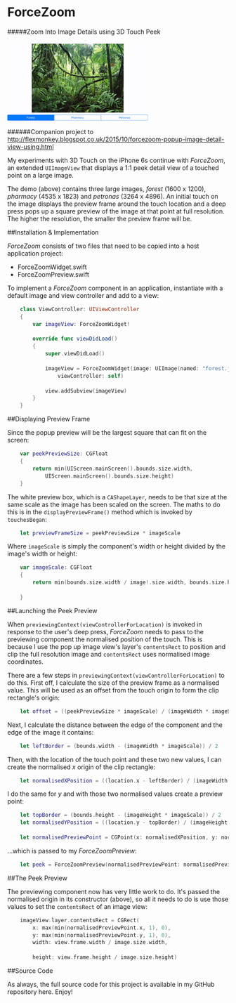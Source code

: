 # ForceZoom
#####Zoom Into Image Details using 3D Touch Peek

![screenshot](/ForceZoom/forceZoom.gif)

######Companion project to http://flexmonkey.blogspot.co.uk/2015/10/forcezoom-popup-image-detail-view-using.html

My experiments with 3D Touch on the iPhone 6s continue with _ForceZoom_, an extended `UIImageView` that displays a 1:1 peek detail view of a touched point on a large image.

The demo (above) contains three large images, _forest_ (1600 x 1200), _pharmacy_ (4535 x 1823) and _petronas_ (3264 x 4896). An initial touch on the image displays the preview frame around the touch location and a deep press pops up a square preview of the image at that point at full resolution. The higher the resolution, the smaller the preview frame will be.

##Installation & Implementation

_ForceZoom_ consists of two files that need to be copied into a host application project:

* ForceZoomWidget.swift
* ForceZoomPreview.swift

To implement a _ForceZoom_ component in an application, instantiate with a default image and view controller and add to a view:

```swift
    class ViewController: UIViewController
    {
        var imageView: ForceZoomWidget!
        
        override func viewDidLoad()
        {
            super.viewDidLoad()
            
            imageView = ForceZoomWidget(image: UIImage(named: "forest.jpg")!,
                viewController: self)
            
            view.addSubview(imageView)
        }
    }
```

##Displaying Preview Frame

Since the popup preview will be the largest square that can fit on the screen:

```swift
    var peekPreviewSize: CGFloat
    {
        return min(UIScreen.mainScreen().bounds.size.width,
            UIScreen.mainScreen().bounds.size.height)
    }
```

The white preview box, which is a `CAShapeLayer`, needs to be that size at the same scale as the image has been scaled on the screen. The maths to do this is in the `displayPreviewFrame()` method which is invoked by `touchesBegan`:

```swift
    let previewFrameSize = peekPreviewSize * imageScale
```

Where `imageScale` is simply the component's width or height divided by the image's width or height:

```swift
    var imageScale: CGFloat
    {
        return min(bounds.size.width / image!.size.width, bounds.size.height / image!.size.height)

    }
```

##Launching the Peek Preview

When `previewingContext(viewControllerForLocation)` is invoked in response to the user's deep press, _ForceZoom_ needs to pass to the previewing component the normalised position of the touch. This is because I use the pop up image view's layer's `contentsRect` to position and clip the full resolution image and `contentsRect` uses normalised image coordinates.

There are a few steps in `previewingContext(viewControllerForLocation)` to do this. First off, I calculate the size of the preview frame as a normalised value. This will be used as an offset from the touch origin to form the clip rectangle's origin:

```swift
    let offset = ((peekPreviewSize * imageScale) / (imageWidth * imageScale)) / 2
```

Next, I calculate the distance between the edge of the component and the edge of the image it contains:

```swift
    let leftBorder = (bounds.width - (imageWidth * imageScale)) / 2
```

Then, with the location of the touch point and these two new values, I can create the normalised _x_ origin of the clip rectangle:

```swift
    let normalisedXPosition = ((location.x - leftBorder) / (imageWidth * imageScale)) - offset
```

I do the same for _y_ and with those two normalised values create a preview point:

```swift
    let topBorder = (bounds.height - (imageHeight * imageScale)) / 2
    let normalisedYPosition = ((location.y - topBorder) / (imageHeight * imageScale)) - offset

    let normalisedPreviewPoint = CGPoint(x: normalisedXPosition, y: normalisedYPosition)
```

...which is passed to my _ForceZoomPreview_:

```swift
    let peek = ForceZoomPreview(normalisedPreviewPoint: normalisedPreviewPoint, image: image!)
```

##The Peek Preview

The previewing component now has very little work to do. It's passed the normalised origin in its constructor (above), so all it needs to do is use those values to set the `contentsRect` of an image view:

```swift
    imageView.layer.contentsRect = CGRect(
        x: max(min(normalisedPreviewPoint.x, 1), 0),
        y: max(min(normalisedPreviewPoint.y, 1), 0),
        width: view.frame.width / image.size.width,

        height: view.frame.height / image.size.height)
```

##Source Code

As always, the full source code for this project is available in my GitHub repository here. Enjoy!
